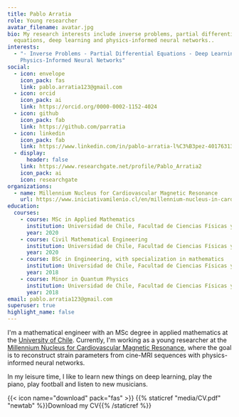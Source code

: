 ```yaml
---
title: Pablo Arratia
role: Young researcher
avatar_filename: avatar.jpg
bio: My research interests include inverse problems, partial differential
  equations, deep learning and physics-informed neural networks..
interests:
  - "- Inverse Problems - Partial Differential Equations - Deep Learning -
    Physics-Informed Neural Networks"
social:
  - icon: envelope
    icon_pack: fas
    link: pablo.arratia123@gmail.com
  - icon: orcid
    icon_pack: ai
    link: https://orcid.org/0000-0002-1152-4024
  - icon: github
    icon_pack: fab
    link: https://github.com/parratia
  - icon: linkedin
    icon_pack: fab
    link: https://www.linkedin.com/in/pablo-arratia-l%C3%B3pez-401763133/
  - display:
      header: false
    link: https://www.researchgate.net/profile/Pablo_Arratia2
    icon_pack: ai
    icon: researchgate
organizations:
  - name: Millennium Nucleus for Cardiovascular Magnetic Resonance
    url: https://www.iniciativamilenio.cl/en/millennium-nucleus-in-cardiovascular-magnetic-resonance/#:~:text=The%20mission%20of%20the%20Millennium,and%20treatment%20of%20cardiovascular%20diseases.
education:
  courses:
    - course: MSc in Applied Mathematics
      institution: Universidad de Chile, Facultad de Ciencias Físicas y Matemáticas
      year: 2020
    - course: Civil Mathematical Engineering
      institution: Universidad de Chile, Facultad de Ciencias Físicas y Matemáticas
      year: 2020
    - course: BSc in Engineering, with specialization in mathematics
      institution: Universidad de Chile, Facultad de Ciencias Físicas y Matemáticas
      year: 2018
    - course: Minor in Quantum Physics
      institution: Universidad de Chile, Facultad de Ciencias Físicas y Matemáticas
      year: 2018
email: pablo.arratia123@gmail.com
superuser: true
highlight_name: false
---
```

I'm a mathematical engineer with an MSc degree in applied mathematics at the [University of Chile](https://www.uchile.cl/postgrados/111195/applied-mathematics). Currently, I'm working as a young researcher at the [Millennium Nucleus for Cardiovascular Magnetic Resonance](https://www.iniciativamilenio.cl/en/millennium-nucleus-in-cardiovascular-magnetic-resonance/#:~:text=The%20mission%20of%20the%20Millennium,and%20treatment%20of%20cardiovascular%20diseases.), where the goal is to reconstruct strain parameters from cine-MRI sequences with physics-informed neural networks.

In my leisure time, I like to learn new things on deep learning, play the piano, play football and listen to new musicians. 

<!--StartFragment-->

{{< icon name="download" pack="fas" >}} {{% staticref "media/CV.pdf" "newtab" %}}Download my CV{{% /staticref %}}

<!--EndFragment-->